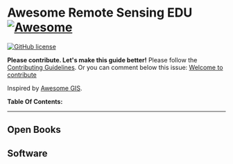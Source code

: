 # Awesome Remote Sensing EDU [![Awesome](https://cdn.rawgit.com/sindresorhus/awesome/d7305f38d29fed78fa85652e3a63e154dd8e8829/media/badge.svg)](https://github.com/sshuair/awesome-gis)

[![GitHub license](https://img.shields.io/github/license/sshuair/awesome-gis)](https://github.com/sshuair/awesome-gis/blob/master/LICENSE)



**Please contribute. Let's make this guide better!** Please follow the [Contributing Guidelines](https://github.com/sshuair/awesome-gis/blob/master/ContributingGuidelines.md). Or you can comment below this issue: [Welcome to contribute](https://github.com/sshuair/awesome-gis/issues/72)

Inspired by [Awesome GIS](https://github.com/sshuair/awesome-gis).

**Table Of Contents:**


----

## Open Books



##  Software
